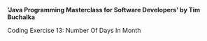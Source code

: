 **'Java Programming Masterclass for Software Developers' by Tim Buchalka**

Coding Exercise 13: Number Of Days In Month